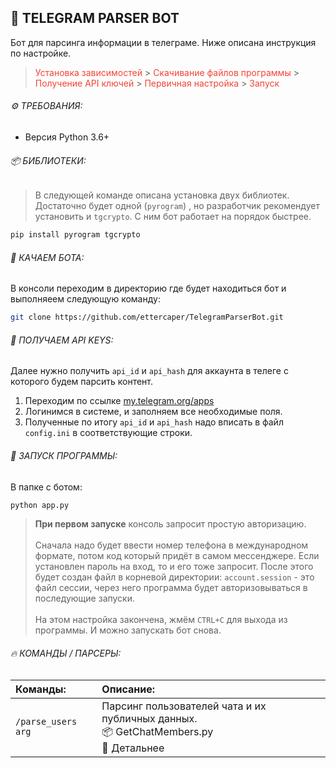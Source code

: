 ## 👾 TELEGRAM PARSER BOT
Бот для парсинга информации в телеграме. Ниже описана инструкция по настройке.
> <font color="#f44336">Установка зависимостей</font>  >  <font color="#f44336">Скачивание файлов программы</font>  >  <font color="#f44336">Получение API ключей</font>  >  <font color="#f44336">Первичная настройка</font>  >  <font color="#f44336">Запуск</font>

###### ⚙ ТРЕБОВАНИЯ:
- Версия Python 3.6+

###### 📦 БИБЛИОТЕКИ:
> В следующей команде описана установка двух библиотек. Достаточно будет одной  (`pyrogram`) , но разработчик рекомендует установить и  `tgcrypto`. С ним бот работает на порядок быстрее.
``` bash
pip install pyrogram tgcrypto
```

###### 💾 КАЧАЕМ БОТА:
В консоли переходим в директорию где будет находиться бот и выполняеем следующую команду:
``` bash
git clone https://github.com/ettercaper/TelegramParserBot.git
```

###### 🔐 ПОЛУЧАЕМ API KEYS:
Далее нужно получить  `api_id`  и  `api_hash` для аккаунта в телеге с которого будем парсить контент.
1. Переходим по ссылке [my.telegram.org/apps](https://my.telegram.org/apps)
2. Логинимся в системе, и заполняем все необходимые поля.
3. Полученные по итогу `api_id`  и  `api_hash` надо вписать в файл  `config.ini` в соответствующие строки.

###### 🚀 ЗАПУСК ПРОГРАММЫ:
В папке с ботом:
``` bash
python app.py
```
>  **При первом запуске**  консоль запросит простую авторизацию.<br/><br/>
Сначала надо будет ввести номер телефона в международном формате, потом код который придёт в самом мессенджере. Если установлен пароль на вход, то и его тоже запросит. После этого будет создан файл в корневой директории:  `account.session` - это файл сессии, через него программа будет авторизовываться в последующие запуски.<br/><br/>
На этом настройка закончена, жмём  `CTRL+C` для выхода из программы. И можно запускать бот снова.


###### 🔥 КОМАНДЫ / ПАРСЕРЫ:


| Команды: | Описание: |
|:------|:------|
|     `/parse_users arg`     |    Парсинг пользователей чата и их публичных данных.<br/>📦 GetChatMembers.py<br/>💬 Детальнее     |